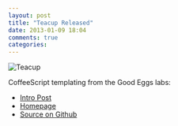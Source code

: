 ```yaml
---
layout: post
title: "Teacup Released"
date: 2013-01-09 18:04
comments: true
categories: 
---
```



![Teacup](https://raw.github.com/goodeggs/teacup/master/docs/teacup.jpg)

CoffeeScript templating from the Good Eggs labs:

- [Intro Post](http://bytes.goodeggs.com/post/40042760798/teacup-coffeescript-templates-for-developer-happiness)
- [Homepage](http://goodeggs.github.com/teacup/)
- [Source on Github](http://github.com/goodeggs/teacup/)

